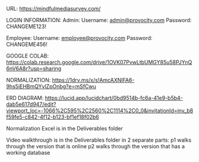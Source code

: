URL:
https://mindfulmediasurvey.com/ 

LOGIN INFORMATION:
Admin:
Username: admin@provocity.com
Password: CHANGEME123!


Employee:
Username: employee@provocity.com
Password: CHANGEME456!

GOOGLE COLAB:
https://colab.research.google.com/drive/1OVK07PvwLtbUMGY85u58PJYnQ6nV6A8r?usp=sharing

NORMALIZATION:
https://1drv.ms/x/s!AmcAXNlFA6-9hs5iEHBmQYvlZpOnbg?e=mSfCwu

ERD DIAGRAM:
https://lucid.app/lucidchart/0bd9514b-fc6a-41e9-b5b4-dab5e617d947/edit?viewport_loc=-1066%2C595%2C2560%2C1114%2C0_0&invitationId=inv_b8f59fe5-c842-4f12-b123-bf1ef18f02b6

Normalization Excel is in the Deliverables folder

Video walkthrough is in the Deliverables folder in 2 separate parts:
  p1 walks through the version that is online
  p2 walks through the version that has a working database
